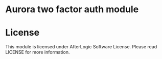 # Aurora two factor auth module

# License
This module is licensed under AfterLogic Software License. Please read LICENSE for more information.
